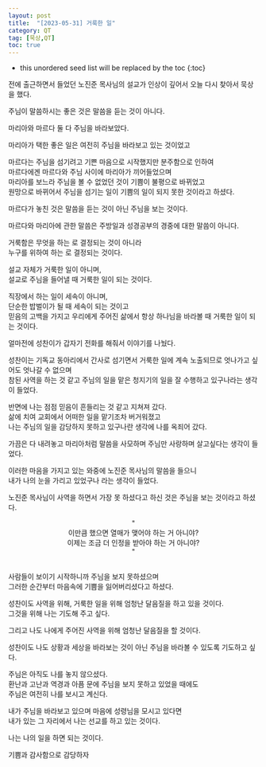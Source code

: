```yaml
---
layout: post
title:  "[2023-05-31] 거룩한 일"
category: QT
tag: [묵상,QT]
toc: true
---
```

* this unordered seed list will be replaced by the toc
{:toc}

전에 출근하면서 들었던 노진준 목사님의 설교가 인상이 깊어서 오늘 다시 찾아서 묵상을 했다.

주님이 말씀하시는 좋은 것은 말씀을 듣는 것이 아니다.

마리아와 마르다 둘 다 주님을 바라보았다.

마리아가 택한 좋은 일은 여전히 주님을 바라보고 있는 것이었고

마르다는 주님을 섬기려고 기쁜 마음으로 시작했지만 분주함으로 인하여 <br/>
마르다에겐 마르다와 주님 사이에 마리아가 끼어들었으며 <br/>
마리아를 보느라 주님을 볼 수 없었던 것이 기쁨이 불평으로 바뀌었고<br/>
원망으로 바뀌어서 주님을 섬기는 일이 기쁨의 일이 되지 못한 것이라고 하셨다.

마르다가 놓친 것은 말씀을 듣는 것이 아닌 주님을 보는 것이다.

마르다와 마리아에 관한 말씀은 주방일과 성경공부의 경중에 대한 말씀이 아니다.

거룩함은 무엇을 하는 로 결정되는 것이 아니라<br/>
누구를 위하여 하는 로 결정되는 것이다.

설교 자체가 거룩한 일이 아니며,<br/>
설교로 주님을 들어낼 때 거룩한 일이 되는 것이다.

직장에서 하는 일이 세속이 아니며,<br/>
단순한 밥벌이가 될 때 세속이 되는 것이고<br/>
믿음의 고백을 가지고 우리에게 주어진 삶에서 항상 하나님을 바라볼 때 거룩한 일이 되는 것이다.

얼마전에 성찬이가 갑자기 전화를 해줘서 이야기를 나눴다.

성찬이는 기독교 동아리에서 간사로 섬기면서 거룩한 일에 계속 노출되므로 엇나가고 싶어도 엇나갈 수 없으며<br/>
참된 사역을 하는 것 같고 주님의 일을 맡은 청지기의 일을 잘 수행하고 있구나라는 생각이 들었다.

반면에 나는 점점 믿음이 흔들리는 것 같고 지쳐져 갔다.<br/>
삶에 치여 교회에서 어떠한 일을 맡기조차 버거워졌고 <br/>
나는 주님의 일을 감당하지 못하고 있구나란 생각에 나를 옥죄어 갔다. 
 
가끔은 다 내려놓고 마리아처럼 말씀을 사모하며 주님만 사랑하며 살고싶다는 생각이 들었다.

이러한 마음을 가지고 있는 와중에 노진준 목사님의 말씀을 들으니 <br/>
내가 나의 눈을 가리고 있었구나 라는 생각이 들었다.

노진준 목사님이 사역을 하면서 가장 못 하셨다고 하신 것은 주님을 보는 것이라고 하셨다.

<div align="center">
"<br/>
이만큼 했으면 열매가 맺어야 하는 거 아니야?<br/>
이제는 조금 더 인정을 받아야 하는 거 아니야?<br/>
"
<div align="center">
</div>

</div>

<br/>

사람들이 보이기 시작하니까 주님을 보지 못하셨으며<br/>
그러한 순간부터 마음속에 기쁨을 잃어버리셨다고 하셨다.

성찬이도 사역을 위해, 거룩한 일을 위해 엄청난 달음질을 하고 있을 것이다.<br/>
그것을 위해 나는 기도해 주고 싶다.

그리고 나도 나에게 주어진 사역을 위해 엄청난 달음질을 할 것이다.

성찬이도 나도 상황과 세상을 바라보는 것이 아닌 주님을 바라볼 수 있도록 기도하고 싶다.

주님은 아직도 나를 놓지 않으셨다.<br/>
환난과 고난과 역경과 아픔 문에 주님을 보지 못하고 있었을 때에도<br/>
주님은 여전히 나를 보시고 계신다.

내가 주님을 바라보고 있으며 마음에 성령님을 모시고 있다면<br/>
내가 있는 그 자리에서 나는 선교를 하고 있는 것이다.

나는 나의 일을 하면 되는 것이다.

기쁨과 감사함으로 감당하자
